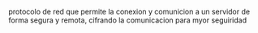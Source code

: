 protocolo de red que permite la conexion y comunicion a un servidor de forma segura y remota, cifrando la comunicacion para myor seguiridad 